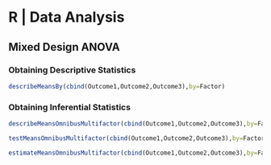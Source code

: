 # R | Data Analysis

## Mixed Design ANOVA

### Obtaining Descriptive Statistics

```r
describeMeansBy(cbind(Outcome1,Outcome2,Outcome3),by=Factor)
```

### Obtaining Inferential Statistics

```r
describeMeansOmnibusMultifactor(cbind(Outcome1,Outcome2,Outcome3),by=Factor)
```

```r
testMeansOmnibusMultifactor(cbind(Outcome1,Outcome2,Outcome3),by=Factor)
```

```r
estimateMeansOmnibusMultifactor(cbind(Outcome1,Outcome2,Outcome3),by=Factor)
```

